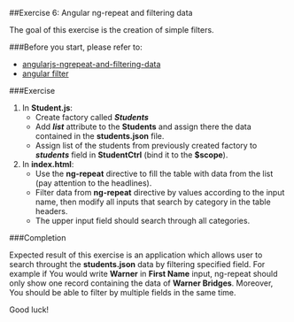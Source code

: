 ##Exercise 6: Angular ng-repeat and filtering data

The goal of this exercise is the creation of simple filters.

###Before you start, please refer to:
* [angularjs-ngrepeat-and-filtering-data](https://egghead.io/lessons/angularjs-ngrepeat-and-filtering-data)
* [angular filter](https://docs.angularjs.org/api/ng/filter/filter)

###Exercise

1. In **Student.js**:
    * Create factory called ***Students***
    * Add ***list*** attribute to the **Students** and assign there the data contained in the **students.json** file.
    * Assign list of the students from previously created factory to ***students*** field in **StudentCtrl** (bind it to the **$scope**).
2. In **index.html**:
    * Use the **ng-repeat** directive to fill the table with data from the list (pay attention to the headlines).
    * Filter data from **ng-repeat** directive by values according to the input name, then modify all inputs that search by category in the table headers.
    * The upper input field should search through all categories.

###Completion

Expected result of this exercise is an application which allows user to search throught the **students.json** data by filtering specified field. For example
if You would write **Warner** in **First Name** input, ng-repeat should only show one record containing the data of **Warner Bridges**. Moreover, You should
be able to filter by multiple fields in the same time.

Good luck!
